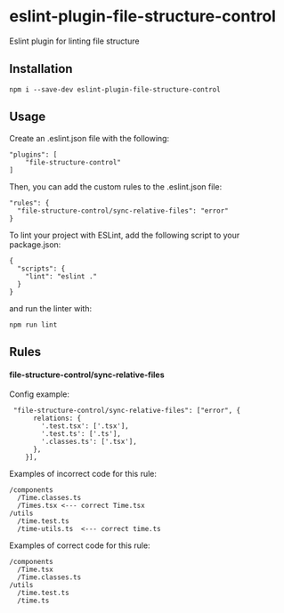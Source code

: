 # eslint-plugin-file-structure-control

Eslint plugin for linting file structure

## Installation

```
npm i --save-dev eslint-plugin-file-structure-control
```

## Usage

Create an .eslint.json file with the following:

```
"plugins": [
    "file-structure-control"
]
```

Then, you can add the custom rules to the .eslint.json file:

```
"rules": {
  "file-structure-control/sync-relative-files": "error"
}
```

To lint your project with ESLint, add the following script to your package.json:

```
{
  "scripts": {
    "lint": "eslint ."
  }
}
```

and run the linter with:

```
npm run lint
```

## Rules

#### file-structure-control/sync-relative-files

Config example:

```
 "file-structure-control/sync-relative-files": ["error", {
      relations: {
        '.test.tsx': ['.tsx'],
        '.test.ts': ['.ts'],
        '.classes.ts': ['.tsx'],
      },
    }],
```

Examples of incorrect code for this rule:

```
/components
  /Time.classes.ts
  /Times.tsx <--- correct Time.tsx
/utils
  /time.test.ts
  /time-utils.ts  <--- correct time.ts
```

Examples of correct code for this rule:

```
/components
  /Time.tsx
  /Time.classes.ts
/utils
  /time.test.ts
  /time.ts
```
